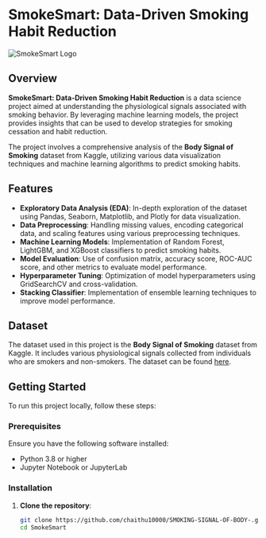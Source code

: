 # SmokeSmart: Data-Driven Smoking Habit Reduction

![SmokeSmart Logo](https://via.placeholder.com/600x200.png?text=SmokeSmart)

## Overview

**SmokeSmart: Data-Driven Smoking Habit Reduction** is a data science project aimed at understanding the physiological signals associated with smoking behavior. By leveraging machine learning models, the project provides insights that can be used to develop strategies for smoking cessation and habit reduction.

The project involves a comprehensive analysis of the **Body Signal of Smoking** dataset from Kaggle, utilizing various data visualization techniques and machine learning algorithms to predict smoking habits.

## Features

- **Exploratory Data Analysis (EDA)**: In-depth exploration of the dataset using Pandas, Seaborn, Matplotlib, and Plotly for data visualization.
- **Data Preprocessing**: Handling missing values, encoding categorical data, and scaling features using various preprocessing techniques.
- **Machine Learning Models**: Implementation of Random Forest, LightGBM, and XGBoost classifiers to predict smoking habits.
- **Model Evaluation**: Use of confusion matrix, accuracy score, ROC-AUC score, and other metrics to evaluate model performance.
- **Hyperparameter Tuning**: Optimization of model hyperparameters using GridSearchCV and cross-validation.
- **Stacking Classifier**: Implementation of ensemble learning techniques to improve model performance.

## Dataset

The dataset used in this project is the **Body Signal of Smoking** dataset from Kaggle. It includes various physiological signals collected from individuals who are smokers and non-smokers. The dataset can be found [here](https://www.kaggle.com/datasets).

## Getting Started

To run this project locally, follow these steps:

### Prerequisites

Ensure you have the following software installed:

- Python 3.8 or higher
- Jupyter Notebook or JupyterLab

### Installation

1. **Clone the repository**:
   ```bash
   git clone https://github.com/chaithu10000/SMOKING-SIGNAL-OF-BODY-.git
   cd SmokeSmart
